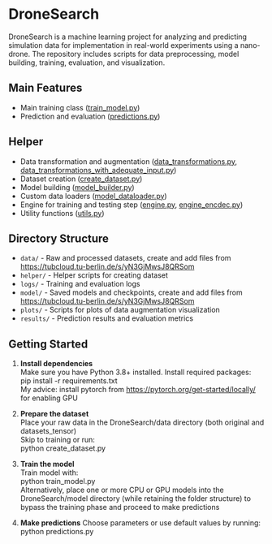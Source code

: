 # DroneSearch

DroneSearch is a machine learning project for analyzing and predicting simulation data for implementation in real-world experiments using a nano-drone.
The repository includes scripts for data preprocessing, model building, training, evaluation, and visualization.

## Main Features

- Main training class ([train_model.py](train_model.py))
- Prediction and evaluation ([predictions.py](predictions.py))

## Helper

- Data transformation and augmentation ([data_transformations.py](data_transformations.py), [data_transformations_with_adequate_input.py](data_transformations_with_adequate_input.py))
- Dataset creation ([create_dataset.py](create_dataset.py))
- Model building ([model_builder.py](model_builder.py))
- Custom data loaders ([model_dataloader.py](model_dataloader.py))
- Engine for training and testing step ([engine.py](engine.py), [engine_encdec.py](engine_encdec.py))
- Utility functions ([utils.py](utils.py))

## Directory Structure

- `data/` - Raw and processed datasets, create and add files from https://tubcloud.tu-berlin.de/s/yN3GjMwsJ8QRSom
- `helper/` - Helper scripts for creating dataset
- `logs/` - Training and evaluation logs
- `model/` - Saved models and checkpoints, create and add files from https://tubcloud.tu-berlin.de/s/yN3GjMwsJ8QRSom
- `plots/` - Scripts for plots of data augmentation visualization
- `results/` - Prediction results and evaluation metrics

## Getting Started

1. **Install dependencies**  <br/>
   Make sure you have Python 3.8+ installed. Install required packages:<br/>
   pip install -r requirements.txt<br/>
   My advice: install pytorch from https://pytorch.org/get-started/locally/ for enabling GPU

2. **Prepare the dataset**<br/>
    Place your raw data in the DroneSearch/data directory (both original and datasets_tensor)<br/>
    Skip to training or run:<br/>
    python create_dataset.py

3. **Train the model**<br/>
    Train model with:<br/>
    python train_model.py<br/>
    Alternatively, place one or more CPU or GPU models into the DroneSearch/model directory (while retaining the folder structure) to bypass the training phase and proceed to make predictions

4. **Make predictions**
    Choose parameters or use default values by running:<br/>
    python predictions.py
